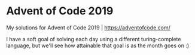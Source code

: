 # Advent of Code 2019
My solutions for Advent of Code 2019 | https://adventofcode.com/

I have a soft goal of solving each day using a different turing-complete language, but we'll see how attainable that goal is as the month goes on :)